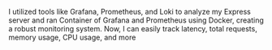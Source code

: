 I utilized tools like Grafana, Prometheus, and Loki to analyze my Express server and ran Container of Grafana and Prometheus using Docker, creating a robust monitoring system. Now, I can easily track latency, total requests, memory usage, CPU usage, and more